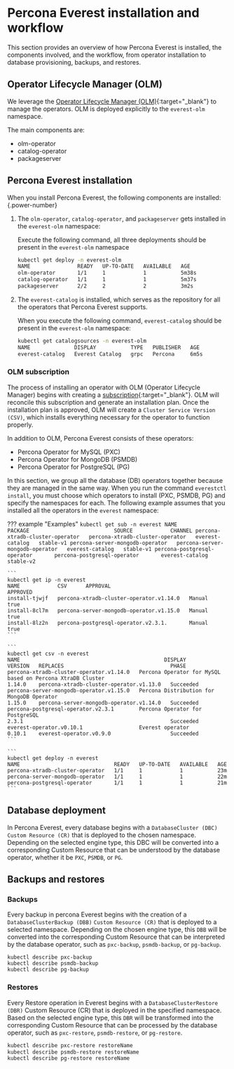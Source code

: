 # Percona Everest installation and workflow

This section provides an overview of how Percona Everest is installed, the components involved, and the workflow, from operator installation to database provisioning, backups, and restores.

## Operator Lifecycle Manager (OLM)

We leverage the [Operator Lifecycle Manager (OLM)](https://olm.operatorframework.io/){:target="_blank"} to manage the operators. OLM is deployed explicitly to the `everest-olm` namespace. 

The main components are:

* olm-operator
* catalog-operator
* packageserver

## Percona Everest installation

When you install Percona Everest, the following components are installed:
{.power-number}


1. The `olm-operator`, `catalog-operator`, and  `packageserver` gets installed in the `everest-olm` namespace:

    Execute the following command, all three deployments should be present in the `everest-olm` namespace


    ```sh
    kubectl get deploy -n everest-olm
    NAME               READY   UP-TO-DATE   AVAILABLE   AGE
    olm-operator       1/1     1            1           5m38s
    catalog-operator   1/1     1            1           5m37s
    packageserver      2/2     2            2           3m2s
    ```
    
2. The `everest-catalog` is installed, which serves as the repository for all the operators that Percona Everest supports. 

    When you execute the following command, `everest-catalog` should be present in the `everest-olm` namespace:

    ```sh
    kubectl get catalogsources -n everest-olm
    NAME              DISPLAY           TYPE   PUBLISHER   AGE
    everest-catalog   Everest Catalog   grpc   Percona     6m5s
    ```

### OLM subscription

The process of installing an operator with OLM (Operator Lifecycle Manager) begins with creating a [subscription](https://olm.operatorframework.io/docs/concepts/crds/subscription/){:target="_blank"}. OLM will reconcile this subscription and generate an installation plan. Once the installation plan is approved, OLM will create a `Cluster Service Version (CSV)`, which installs everything necessary for the operator to function properly.


In addition to OLM, Percona Everest consists of these operators:

- Percona Operator for MySQL (PXC)
- Percona Operator for MongoDB (PSMDB)
- Percona Operator for PostgreSQL (PG)


In this section, we group all the database (DB) operators together because they are managed in the same way. When you run the command `everestctl install`, you must choose which operators to install (PXC, PSMDB, PG) and specify the namespaces for each. The following example assumes that you installed all the operators in the `everest` namespace:

??? example "Examples"
    ```
    kubectl get sub -n everest
    NAME                              PACKAGE                           SOURCE            CHANNEL
    percona-xtradb-cluster-operator   percona-xtradb-cluster-operator   everest-catalog   stable-v1
    percona-server-mongodb-operator   percona-server-mongodb-operator   everest-catalog   stable-v1
    percona-postgresql-operator       percona-postgresql-operator       everest-catalog   stable-v2
    ```

    ```
    kubectl get ip -n everest
    NAME            CSV      APPROVAL                                    
    APPROVED
    install-tjwjf   percona-xtradb-cluster-operator.v1.14.0   Manual  
    true
    install-8cl7m   percona-server-mongodb-operator.v1.15.0   Manual     
    true
    install-8lz2n   percona-postgresql-operator.v2.3.1.       Manual     
    true
    ```
        
    ```
    kubectl get csv -n everest
    NAME                                              DISPLAY                                                       
    VERSION   REPLACES                                  PHASE
    percona-xtradb-cluster-operator.v1.14.0   Percona Operator for MySQL based on Percona XtraDB Cluster   
    1.14.0    percona-xtradb-cluster-operator.v1.13.0   Succeeded
    percona-server-mongodb-operator.v1.15.0   Percona Distribution for MongoDB Operator                    
    1.15.0    percona-server-mongodb-operator.v1.14.0   Succeeded
    percona-postgresql-operator.v2.3.1        Percona Operator for PostgreSQL                              
    2.3.1                                               Succeeded
    everest-operator.v0.10.1                  Everest operator                                             
    0.10.1    everest-operator.v0.9.0                   Succeeded
    ```

    ```
    kubectl get deploy -n everest
    NAME                              READY   UP-TO-DATE   AVAILABLE   AGE
    percona-xtradb-cluster-operator   1/1     1            1           23m
    percona-server-mongodb-operator   1/1     1            1           22m
    percona-postgresql-operator       1/1     1            1           21m
    ```

## Database deployment

In Percona Everest, every database begins with a `DatabaseCluster (DBC)` `Custom Resource (CR)` that is deployed to the chosen namespace. Depending on the selected engine type, this DBC will be converted into a corresponding Custom Resource that can be understood by the database operator, whether it be `PXC`, `PSMDB`, or `PG`.


## Backups and restores

### Backups

Every backup in percona Everest begins with the creation of a `DatabaseClusterBackup (DBB)` `Custom Resource (CR)` that is deployed to a selected namespace. Depending on the chosen engine type, this `DBB` will be converted into the corresponding Custom Resource that can be interpreted by the database operator, such as `pxc-backup`, `psmdb-backup`, or `pg-backup`.

```
kubectl describe pxc-backup
kubectl describe psmdb-backup
kubectl describe pg-backup
```

### Restores

Every Restore operation in Everest begins with a `DatabaseClusterRestore (DBR)` Custom Resource (CR) that is deployed in the specified namespace. Based on the selected engine type, this `DBR` will be transformed into the corresponding Custom Resource that can be processed by the database operator, such as `pxc-restore`, `psmdb-restore`, or `pg-restore`.

```sh
kubectl describe pxc-restore restoreName
kubectl describe psmdb-restore restoreName 
kubectl describe pg-restore restoreName
```